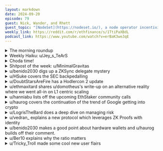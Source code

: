 ```yaml
---
layout: markdown
date: 2024-09-20
episode: 79
guest: Nick, Wander, and Rhett
guest_topic: "[NodeSet](https://nodeset.io/), a node operator incentivization layer"
weekly_link: https://reddit.com/r/ethfinance/s/1TtiPaXBdL
podcast_link: https://www.youtube.com/watch?v=erBaK3weJqE
---
```



<details markdown=1>
<summary>The morning roundup</summary>
[View on Reddit →](https://reddit.com/r/ethfinance/comments/1fl4c68/comment/lo0924m/)

[u/spupul6](https://reddit.com/u/spupul6)

> Ethereum

[u/UgotTrisomy21](https://reddit.com/u/UgotTrisomy21)

> $2539

[u/TimbukNine](https://reddit.com/u/TimbukNine)

> 0.03987

[u/usesbinkvideo](https://reddit.com/u/usesbinkvideo)

> 90,873 HODLERS SUBSCRIBED (+6)


</details>
<details markdown=1>
<summary>Weekly Haiku: u/Jey_s_TeArS</summary>
[View on Reddit →](https://reddit.com/r/ethfinance/comments/1fjkzpm/comment/lnsx49j/)

*Know where you belong,*

*Interest rates bang a gong,*

*Ether sings along.*

</details>
<details markdown=1>
<summary>Choda time!</summary>
[View on Reddit →](https://reddit.com/r/ethfinance/comments/1fkd3pr/comment/lnwlwim/)

༼ つ ◕_◕ ༽つ ETH TAKE MY ENERGY ༼ つ ◕_◕ ༽つ

</details>
<details markdown=1>
<summary>Shitpost of the week: u/MinimalGravitas</summary>
[View on Reddit →](https://reddit.com/r/ethfinance/comments/1fhwp53/daily_general_discussion_september_16_2024/lndwkzz/)

GM EthFam, I've got an idea, feel free to veto it, but hear me out first...

Premise 1: We are pretty well represented in many of the biggest DAOs: <https://dailydoots.com/#delegates>;

Premise 2: Those DAO's control treasuries worth over $20 billion: <https://deepdao.io/organizations>;

Premise 3: To successfully take over 50% of Bitcoin's hashrate (either by buying ASICs or setting up facilities to manufacture them yourself) would cost ~ $20 billion: <https://blockchainbeat.co/how-much-to-hack-bitcoin-and-ethereum-study-reveals-price/>;

Conclusion: EthFinance should orchestrate the take down of Bitcoin, then the annoying trolls that have been showing up here the last few days would be less obnoxious, mods would have less work to do, and the daily threads would be less cluttered.

</details>
<details markdown=1>
<summary>u/benido2030 digs up a ZKSync delegate mystery</summary>
[View on Reddit →](https://reddit.com/r/ethfinance/comments/1ffmt2l/daily_general_discussion_september_13_2024/lmwbgz5/)

zksync governance went live yesterday. There are no proposals yet, but at least everything seems to be set up technically. Since I am one of the ETHFinance delegates, I had been visiting the page regularly to check for updates. That's why I noticed some interesting changes in voting power, some examples:

- Stani (from AAVE): 9M in August, 45M in September

- Baki Er: 12M in August, 61M in September

- polynya: 8M in August, 38M in September

2 of the top 3 delegates (syncswap, l2beat and olimpio) are more or less unchanged with the exception of L2beat. They have more than doubled in voting power (from 47M to 106M)

For Stani and Baki Er the changes are perfectly visible in the [chart on the right hand side here](https://vote.zknation.io/gov/zksync/delegates). For polynya I checked the "Received Delegations" tab in their [delegate profile](https://vote.zknation.io/dao/delegate/polynya.eth). All three profiles show basically the same, huge delegations on both the September 9th and September 12th. 

So where do all these delegated tokens come from? The biggest delegation to polynya is from [this account](https://vote.zknation.io/dao/delegate/0x3e371a236718417af324acefa6122f00f11750c6) which is basically non-existent onchain according to the [zksync explorer](https://explorer.zksync.io/address/0x3e371a236718417af324acefa6122f00f11750c6). It received the zk tokens 3 months ago from a wallet that received 6999999300 zk tokens and has been transfering the tokens to a lot of new addresses. I did a quick check and most of these accounts don't show any activity. The top delegations to both Stani and Baki Er from the past couple of days show basicalyl the exact same patterns...

With some basic maths we can see that 6.9B is basically 33% of the total supply - which makes me think, this is likely the wallet that distributes to team and investors, because according to this [blog post](https://blog.zknation.io/zk-token/) that's the only receiving party that makes sense? 

So are these changes in voting power just team members and investors delegating their (locked) tokens just before governance goes live? Did zksync just tell everyone to delegate? I don't see any other explanation, but maybe I am completely off? Any other ideas?

</details>
<details markdown=1>
<summary>u/HSuke covers the SEC backpedalling</summary>
[View on Reddit →](https://reddit.com/r/ethfinance/comments/1fgelps/daily_general_discussion_september_14_2024/ln1uf9v/)

The US SEC backpeddled and finally admitted that cryptocurrencies are not "securities" but simply "crypto assets".

There were multiple articles that covered this yesterday:

* Be In Crypto: [SEC Clarifies What Crypto Asset Securities Means ](https://beincrypto.com/sec-crypto-asset-securities/)
* Cointelegraph: [SEC 'regrets any confusion' from dubbing tokens as securities: filing](https://cointelegraph.com/news/sec-regrets-confusion-dubbing-tokens-securities)
* Decrypt: [Kraken Pushes for Jury Trial in SEC Lawsuit, Rails Against 'Crypto Asset Securities' Claims](https://decrypt.co/249313/kraken-pushes-for-jury-trial-in-sec-lawsuit-rails-against-crypto-asset-securities-claims)
* U Today: [SEC Just "Conceded" That ETH Is Not Security, Coinbase’s Top Lawyer Says](https://u.today/sec-just-conceded-that-eth-is-not-security-coinbases-top-lawyer-says)
* Crypto News: [SEC backtracks on 'crypto asset securities' claim in Binance suit](https://crypto.news/sec-backtracks-on-crypto-asset-securities-claim-in-binance-suit/)

In summary, the SEC admitted that they didn't consider cryptocurrencies as "securities" but as "crypto assets". (Note that this only applies within the US, and many other countries never classified crypto as securities in the first place but as "digital assets".)

> "With its use of the term 'crypto asset securities,' the SEC is not referring to the crypto asset itself as the security," the agency said. Instead, a token’s status as a security "consists of the full set of contracts, expectations, and understandings centered on the sales and distribution of the [crypto asset]," it said, citing language from an earlier filing.

Thus cryptocurrencies are not securities, but how they're offered along with contracts and expectations can be considered securities.

That's what Coinbase, Binance, Kraken, and the entire crypto community have been saying all along, and it took the SEC this long to finally admit it in court.

</details>
<details markdown=1>
<summary>u/DoubtStarsAreFire has a Hodlercon 2 update</summary>
[View on Reddit →](https://reddit.com/r/ethfinance/comments/1fgelps/daily_general_discussion_september_14_2024/ln1t1sg/)

Things are starting to (finally) take shape for HodlerCon 2024 Thailand Edition. If you're planning on going to DevCon in Thailand this could be the perfect opportunity for you to spend some time with your EthFinance Fam. 

We'll be in Phuket from Nov 16th - 23rd at the [Pullman Panwa Beach](https://www.pullmanphuketpanwa.com/). Cost of the hotel is $800 and I have 30 rooms currently on hold. If your interested in coming to HodlerCon, fill out the [hotel interest form](https://forms.gle/fGFroTUKnegGaY2N6). 

Here's some of the events from the itinerary:

* Pool party at the hotel
* Phuket Food tour
* See the Big Buddha
* All day boat trip to Phi Phi Island
* Visit an Elephant sanctuary

We're still working on the final price for the event ticket. Want to stay up to date on what's happening [Join the Discord.](https://discord.gg/6Qv7c5JQm5)

</details>
<details markdown=1>
<summary>u/ethmaxitard shares u/domotheus's write-up on an alternative reality where we went all-in on L1 centric scaling</summary>
[View on Reddit →](https://reddit.com/r/ethfinance/comments/1fhwp53/daily_general_discussion_september_16_2024/lnddzuc/)

beautiful writeup on an alternate reality where we went all in on L1 scaling (it did not end well) <https://x.com/domothy/status/1835188625950101590>

</details>
<details markdown=1>
<summary>u/hanniabu lists off the upcoming EthStaker community calls</summary>
[View on Reddit →](https://reddit.com/r/ethfinance/comments/1fhwp53/daily_general_discussion_september_16_2024/lngknef/)

Upcoming EthStaker community calls:

**- Lido CSM**: Run a validator with 2 ETH - *19 Sep, 4pm UTC*  
**- NodeSet**: Become part of a curated operator set - *25 Sep, 4pm UTC*  
**- Puffer**: Run a validator with 1 ETH - *2 Oct, 3pm UTC*  
**- Stereum**: Run a validator on easy mode - *9 Oct, 4pm UTC*  
**- Ephemery testnet**: Help test upgrades by running testnet validators - *14 Oct, 4pm UTC*

[https://x.com/ethStaker/status/1835768317015101472](https://x.com/ethStaker/status/1835768317015101472)

</details>
<details markdown=1>
<summary>u/haurog covers the continuation of the trend of Google getting into crypto</summary>
[View on Reddit →](https://reddit.com/r/ethfinance/comments/1fjkzpm/daily_general_discussion_september_18_2024/lnpeo9y/)

Google is coming further and further into the web3 game. They started supporting ENS addresses some time ago and directly show a summary of the address in the search results. Today they announced that they provide Ethereum RPC endpoints for developers for mainnet and testnets: <https://cloud.google.com/blog/topics/financial-services/introducing-blockchain-rpc-service-for-web3-builders>

I guess this is a continuation of what started a year ago when they becam part of the holesky genesis validators and they run 10k holesky validators: <https://
explorer.rated.network/o/Google%20Cloud%20Web3?network=holesky&timeWindow=1d&idType=nodeOperator>

This new announcement is in direct competition to Alchemy, Infura and all the other commercial RPC providers. Pretty impressive how these large companies enter the Ethereum ecosystem bit by bit. And this time it is definitely not because of a hype they have to sell to their shareholders but probably rather strategically to get a foot into the door of the Ethereum space.

</details>
<details markdown=1>
<summary>u/LogrisTheBard does a deep dive on managing risk</summary>
[View on Reddit →](https://reddit.com/r/ethfinance/comments/1fjkzpm/daily_general_discussion_september_18_2024/lnt7p9q/)

The next section of my [Rabbit Hole Explorer's Guide](https://reddit.com/r/ethfinance/comments/1dcdm7q/daily_general_discussion_june_10_2024/l8168fk/) is all about managing risk.

*Don't Invest More Than You Can Afford to Lose*

Crypto is full of amazing heights and soul-crushing lows. The fact that there have been multiple 90% drops and it is still the best performing asset class in the last decade is incredible. However, you can't always afford to ride it out. The crypto highs and lows tend to follow the macro highs and lows. So when crypto is low you're also jobless, economic opportunities are scarce, and you're scared. If you invest more than you can afford to lose when times are good, you could very well be one of the millions who find themselves selling while the market is down only to watch it do some crazy 30x the next cycle. People not following this advice is the source of the bitterness every time crypto comes up on your Facebook feed or technology subreddit. The problem was never crypto, the problem was *they invested more than they could afford to lose*.

*Pay Taxes As You Go*

This is actually just a specific case of the above point but I think it bears special mention. It's one thing to be penniless. It's another to be in debt. It's another still to be *in debt to the government*. The first case is miserable but you can still live on credit. The second case is bankruptcy and homelessness. The third case is debtor's prison. You cannot afford to invest money you owe for taxes into speculative assets. Therefore, whenever you rotate positions you should take whatever sum you need to to cover the taxes out to safer havens.

The specific case that wrecks people has to do with a crash just after the start of a new year like happened in... well 2018 and 2022. Just before the crash everyone rotates their capital back into the blue chip coins. When this happens even though they are reducing risk they are now selling something and buying something else at near all-time-high valuations. Then the crash hits, they tell themselves it's just a bear trap and don't sell, and by the time the tax bill is due they can't even liquidate their entire portfolio to pay the tax bill. Seriously, it's just less stressful to *pay taxes as you go*.

*No One Is Giving Away Free Crypto*

Whenever anything of significance happens in crypto some scammer always replies to the announcement to say "To celebrate X event we're giving away free crypto. Send scamAddress some coins and get twice that back!". This is a ridiculously stupid scam that has gotten a ridiculously stupid amount of money. I seriously can't fathom how this bullshit has managed to pull in hundreds of millions of dollars worth of crypto. Sometimes I feel like people who lose money to this type of thing deserve to do so. Mostly though I just feel sad for how this money is going to power the next wave of scams to be that much more prevalent and effective. They do this because it works and they are never going to stop.

Let me make this abundantly clear. I have been around awhile. I have been around for many significant events in crypto. No one reputable is **ever** giving away free ETH. For any reason. **Ever**. I don't care if their account name is Elon Musk and you think he's so eccentric he might actually be doing it. I don't care if they have a blue checkmark next to their name and it appears to be the same account as the one making the announcement. I don't care if it says its part of a fun new airdrop they are doing. **Ever**.

More generally, even in an ecosystem where 1000% gains aren't uncommon, if it looks too good to be true, that's because it is. If you see some 1000% yield LP position on some token you've never heard of it's almost certainly being fueled by inflation and you are gambling against the loss of value of your collateral. If you see some stablecoin position with unusually high yield that stablecoin probably isn't stable. If it actually is using a safe collateral and is on a safe platform and isn't a scam it's either a very new position and is about to be quickly diluted or it's being fueled by someone's marketing budget and is about to be quickly diluted.

Whether in web2 or web3, if you don't understand how you're adding value to an ecosystem you're the product. When you receive airdrops, you are being compensated for being an early user, taking early risks, boosting the numbers the team uses for valuations so they can get more funding, etc. Even legit airdrops that you can sell the day you get them are not free crypto. *No one is giving away free crypto*.

*Inflation Is Not Profit*

Every bull market in crypto has been marked by certain design patterns in tokenomics. I can mostly tell you a time range when a token was launched by its tokenomics alone like how an archeologist can tell you which civilization some ruins come from by pointing at architecture and art styles. One of those design trends in early 2021 was to launch highly inflationary tokens and then use high APR numbers to encourage people to buy the token and stake it for rewards. This was basically just a new type of casino. Your net worth would go down even as the number of tokens you hold went up 10x a year. This was basically preying on the ignorance of users who didn't really understand finance but it worked for a time while the profit the hype generated was able to expand the user base faster than the inflation rate. Once the model ran out of users to expand to the rest was history.[1](https://www.coingecko.com/en/coins/olympus)[2](https://www.coingecko.com/en/coins/klima-dao)[3](https://www.coingecko.com/en/coins/alchemix)[4](https://www.coingecko.com/en/coins/tokemak) Whenever you see a high APR in some LP or staking pool you need to slow down and investigate where the money is coming from. If it's coming from inflation you need to understand that *inflation is not profit*.

*If It's Good Enough For a Screenshot, Take Profit*

As volatile as crypto is there will come a time where you are massively up. You'll be up so much you will be in disbelief. You will refresh your portfolio checker every 15 minutes and the person sitting across the table from you will know you're doing it again because the green from the screen will reflect from your eyes. At this point, they will think you have a problem. At this point you actually do have a problem but that's besides the point. Here's the thing: you aren't a genius. Even if you actually are a genius you aren't up because you are a genius. It's just that time of the cycle.

At that time of the cycle everything you'll see in your media feed will reinforce how much of a genius you are. It's like the whole world just woke up and finally saw what you saw first. However, if you haven't heard this yet let me be the first to tell you: **sentiment follow price**. People love the investment now because it is up. If the price wasn't up, you'd still be waiting like you were when you first bought. 90% of those investments everyone seems to agree can't possibly fail are destined for the dustbin of history. Ever heard of Feathercoin? If you were around at the time you couldn't not hear about it. How about EOS? OmiseGo? Luna? None of these things are going to be top 100 again. When prices are up, everyone is a genius. At the end of the cycle when you're holding the bag you won't feel like it any more.

How will you know when the top is? If there was a numeric answer to that then we'd all just sell then and the top would come sooner. The game theory of that makes the price chart look highly chaotic at the tops. The best answer I can give you having lived through some unbelievable peaks and valleys is *if it's good enough for a screenshot, take profit*.

*Leverage Will Fuck You Up*

Leverage in crypto takes many forms. We have all kinds of financial gizmos you've probably never heard of and which you'll take years to acclimate to. Like, yes, we have options protocols but we also have rate stripping futures protocols, perpetual swaps, and leveraged derivatives. The leverage around here goes to 100x and it all seems to get more complicated and interwoven every year.

Regardless of the form of leverage though, the goal is to amplify the effect of a market change on your portfolio. This is all well and good when you're dealing with something like bond rates that adjust like 0.25% a month and you can just afford to wait to expiry if you're wrong. Waiting it out is basically what banks are doing right now and why their unrealized loss chart looks like [blood dripping down a painting](https://www.fdic.gov/system/files/2024-09/qbp2-2024-chart7.png). Crypto assets are more volatile. You're not just playing with gasoline here; this stuff might as well be nuclear. I wouldn't advise you to play with the nuclear bomb without knowing what you're doing. I don't care if it has a red button that says "Press Me for Limitless Energy". I wouldn't advise you to play with crypto leverage either even if their website has a fun points system.

Applying leverage to crypto assets, means amplifying the financial effect of something that is already known to drop by over 90% and with rate swings in the thousands of percentage points over a year. If you aren't right, continuously right without any blips, you won't be waiting this out. You'll be liquidated. I have seen too many veterans fall to the hubris of thinking the price can't possible fall to X level. Then, for one brief candle of intense market fear it does and they've lost more than they've bargained for. Before you play with leverage you should have a forecast for what the market will do that justifies taking such a risk. You should have contingency plans to execute on if your prediction isn't coming true in the timeframe you expect. Don't let it linger on until you feel like it's a sunk cost. Definitely don't double down. Every time you sign a transaction involving leverage repeat this in your head: *leverage will fuck you up*.

*Get Rich Slow*

This last one summarizes the spirit of all the above advice. Thriving in this ecosystem is first and foremost about survival. Surviving is often a matter of having a clear head and assessing risks rationally when everyone else isn't. That requires having your emotions under control. Whenever you take any extreme action you are going to experience extreme emotions about it. Those emotions will cause you to act rashly. This is how you end up scammed, overexposed and holding shitcoins you don't honestly believe in, having missed the top of the cycle without taking profit because everything seemed so bullish, being liquidated at the bottom, in debt to the government, and joining the ranks of the disillusioned about what is otherwise a wonderful civilization changing technology. Life is a marathon. You are only racing yourself. Take the time to learn before taking big risks. Don't try to get rich quick here. *Get rich slow*.

</details>
<details markdown=1>
<summary>u/vedran_ explains a new protocol which leverages ZK Proofs with identity</summary>
[View on Reddit →](https://reddit.com/r/ethfinance/comments/1fjkzpm/daily_general_discussion_september_18_2024/lnps1qu/)

Interesting news on the application front. I came across [Rarimo protocol](https://mirror.xyz/0x90699B5A52BccbdFe73d5c9F3d039a33fb2D1AF6/1JSk1fvRwpfUQhLZt1OlaBpVDkXIutVYYXdYgaukh0c), which is building **ZK passport-based voting**. In this post, I'll concentrate on proof of identity aspect of voting. Proof of identity is a stronger guaranty than [proof of personhood](https://en.wikipedia.org/wiki/Proof_of_personhood).

I've been intrigued in leveraging government issued documents as a proof of identity for a while. Yes, government issued.  Blasphemy! First of all, I've been disappointed with current web3 approaches to proof of identity. Ones based on monetary incentives - “If the only tool you have is a hammer, you tend to see every problem as a nail.” Social recovery - not that I delved too deep - seems gameable. Dedicated piece of hardware to scan biometric features - maybe. Think about it, which entities have always had the problem with uniquely identifying a person? Who are the incumbent identity providers? Governments, banks, and lately IT companies like Google, Twitter, FB...("Sign in with Google"...).

Right of the bat, IT company's proof of identity is shit. You can easily sibyl it. Banks - much beater. Having a bank card pretty much means you are a person or a legal entity and not a bot. Nobody can take your money if they don't scam you. Thing is, banks rely on government issued documents. Who caries the burden of identifying a person from the moment they are born? Can they enroll in a school? Can they cross a border? Did they pay taxes? Are the eligible for health care? Important stuff, right? Governments have been doing this for a long time. They have institutions on institutions for making sure that you are who you say you are. The world works thanks to them having done a decent job.

As we enter the third millennium, machine readable government documents have become a thing. Biometric passports are standardized ([ICAO Doc 9303](https://www.icao.int/publications/pages/publication.aspx?docnum=9303)). Almost [all the countries in the world](https://en.wikipedia.org/wiki/Biometric_passport#List_of_biometric_passports) now issue passports compliant with this protocol. 

Rarimo developed the [Freedom tool](https://freedomtool.org/#/) - opensource, ZK powered, mobile app which scans your passport and creates a user profile. It claims to preserve authenticity, eligibility, anonymity and uniqueness. The [whitepaper](https://freedomtool.org/#/doc) addressed security claims and assumptions.

Thanks to ZK proofs, you could prove claims about yourself, without giving away unnecessary  personal information. You could prove that you are of legal age, without giving away any other info, including your identity. Are you a resident of certain country? Are you human and not a bot? 

Proper digital identity unlocks a lot of applications web3 people have been talking about: voting, reputation systems, user profiles, social networks...These are the use cases which cannot be tackled with crypto-economics alone. What do you think?

Edit: grammar.

Edit 2: short [demo video](https://x.com/nickwh8te/status/1835982293044994372).

</details>
<details markdown=1>
<summary>u/benido2030 makes a good point about hardware wallets and u/haurog builds off their comment.</summary>
[View on Reddit →](https://reddit.com/r/ethfinance/comments/1fkd3pr/daily_general_discussion_september_19_2024/lnv4luq/)

[u/benido2030](https://reddit.com/u/benido2030):

I am bearish hardware wallets. Obviously smart contract wallets are getting way better, which is one reason. But if a nation state can manipulate 1000s of small electronic devices and people don't find out until it's too late, they can manipulate hardware wallets as well. 

This is just a general thought. But be aware of the risks.

---

[View on Reddit →](https://reddit.com/r/ethfinance/comments/1fkd3pr/daily_general_discussion_september_19_2024/lnvnapx/)

[u/haurog](https://reddit.com/u/haurog):

The only thing I can say is that when you become a target of one of the larger 3 letter agencies or equivalent governmental (emphasis on 'mental') agencies of some countries there is pretty much nothing you can do. They will get to you, get all your assets and only if you go to the most extreme lengths you might be able to prevent that.

We know since the Snowden revelations that the NSA has an internal catalogue where you can order 'replacement' parts which then get exchanged during shipment of an order to the target. <https://en.wikipedia.org/wiki/ANT_catalog> This is happening by diverting the shipment to a unknown location, replace part of the electronics device with an NSA produced one and then continue the shipment to the customer which obviously is not aware of any diversions or replacements. As far as I remember they also had ready made casing which included a spy device for the most popular laptops and electronic devices.

I guess the same thing could happen with a hardware wallet. But to be honest I expect it to be easier for them to monitor your used wallets, get a list of your addresses and get to the seed phrases afterwards when they arrest you. Most people will have it written down somewhere. Sure you can always just keep your seed phrase in your head (brainwallet) but I guess only a very small fraction of crypto users really go that far.

For them getting in your hot wallet will probably be easier than attacking a hardware wallet. So, a hot wallet is not safer at all.

If the goal is to attack the chain itself by compromising thousands of hardware wallets. I am pretty sure they could do that. Not sure what the legality of this would be, but hey as history and current events show these agencies have a different legal rulebook than most of us have to follow.

I still think having hardware wallet in some form is one of the best defense one can have. Normal hackers will not be able to get to the private keys as they ideally never leave the device (hello ledger).  If you pair it with a smart contract multisig wallet where an attacker would have to attack several hot wallets or even hardware wallets at the same time I deem it pretty much impossible that you will lose your ETH due to a supply chain attack.

</details>
<details markdown=1>
<summary>u/Ber10 explains why the ratio matters</summary>
[View on Reddit →](https://reddit.com/r/ethfinance/comments/1fjkzpm/daily_general_discussion_september_18_2024/lnr0t2r/)

The ratio matters for me because objectively Ethereum is better at everything that Bitcoin does. There is no reason why Bitcoin is a better SoV. And this reality has to be reflected in the ratio at some point. BTC is very flawed and is not sustainable. A BTC failure without profound change is inevitable. It is absolutely perplexing that the market does not realize this. I dont care about Dollar price as much because I think the crypto space realizing whats important is the first step on the journey. I care about the ratio because it reflects the market realizing rational facts.

Its not about money. I care about the future of human society and about the improvement of our society.  And I honestly believe that only Ethereum can deliver a credibly neutral trustless financial system a bedrock for finance that can not be corrupted. I want this platform to succeed because it will improve the world. Finally a level playing field that can be set up in a way that empowers people and organizations and stops corrupt governments. Its can be a counterweight for fraud and corruption and government overreach.

That is why I am into crypto. That is my main focus. So I care aboout the ratio because Bitcoin is the wrong way. And Solana is the wrong way as none of them can deliver what is needed.

A financial system that is trustless and can cater to the entire planet. Ethereum is on its way to achieve this. Aslong as Bitcoin ratio is so bad it means people are not realizing what the purpose of blockchain technology is and people did not realize what tools they have at their disposal to manage their finances in a way that can not be tampered with.

Yes obviously we are not there yet, Ethereum has many many flaws, but we are on the path to it. And the ratio is an indicator for blockchain technology to actually fullfill its purpose.

Holding coins that can not be deflated (Bitcoin will fail at this btw) is just part of the equation. People using crypto for everything that banks usually do for crypto to replace centralized systems. That is what I want. I want traditional companies to be either replaced or reorganized on Ethereum rails. I want the upper people to slowly distribute their power to more people.

Blockchain did not achieve anything yet. Its just the start the very first day of a century long journey. And the ratio is an indicator when we are out of phase 1. Realizing why blockchains are valuable. We are still in Phase 1 where the people do not know why blockchain is important.

For me its not about money. Its about change. And the ratio is an indicator for that change.

If Ethereum does not flip Bitcoin. Then blockchains are useless and its really just a speculative meme coin casino. And nothing more.

Bitcoin for me is the nr1 meme coin. It has a strong narrative but it fails at real world utility and is not designed to be sustainable long term. It needs centralized entities to offer services thus the fact that its decentralized matters only in so far that it cant be inflated arbitrarily. However the security of the protocol is dependent on the inflation so the system is about to fail.

Ethereum flipping Bitcoin and Ethereum becoming the most expensive asset on this planet is when we will be able to see crypto change the world profoundly. And thats all I want. Everything else. Is just secondary. I do have enough money. I dont need a Bugatti. I do have a job. I want Ethereum specifically to be a guarantee for a free and open Internet/monetary system that can not be censored. I want entitities like EU China America Google Facebook Apple AGI to not have total control to have to deal with a platform that they can not censor and that wont be corrupted by them. I want Ethereum to be that strong. We are not there yet but we could be one day. And flipping Bitcoin is the first step on that journey.

Seems outlandish but this was the reason why I even got interested in Crypto in the first place. The prospect of that happening. And Bitoin dropped the ball by ossifying too early and just focusing on an unsustainable inflation schedule.

</details>
<details markdown=1>
<summary>u/Tricky_Troll made some cool new user flairs</summary>
[View on Reddit →](https://reddit.com/r/ethfinance/comments/1fhwp53/daily_general_discussion_september_16_2024/lnitff3/)

[A good while ago I told you all I am slow to get around to things but I wanted to add some default user flairs.](https://reddit.com/r/ethfinance/comments/1e7nt2y/daily_general_discussion_july_20_2024/le2sqzp/) Well, as prophesied, I was indeed slow to get round to it. But lo and behold, ***we now have default user flairs!***

The new ones have some colour where the old custom ones didn't. Custom ones are still an option, they just won't be as colourful as the default flairs. Also, these default ones should give us a good idea of your vibe. if you're new, a TA guy, long term investor etc. Hopefully we can get a better feel for what angle you're coming from when you make a post here. At the end of the day we want less conflict and hopefully a bit of context as to your leanings might help a bit. If not, it's still just a bit of fun. Feel free to grab a meme flair if that's your style!

Finally, I'm happy to add some more, so let me know what you want to see added and maybe even a colour request (send me ur hex codes 😉). Though I think we might reserve one colour for the mods. Maybe we can colour coordinate our flairs. Currently it's a bright ugly shade of blue so you're not missing out on much.

</details>
